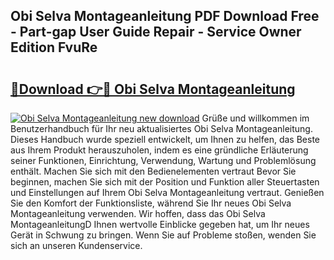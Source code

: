 ## Obi Selva Montageanleitung PDF Download Free - Part-gap User Guide Repair - Service Owner Edition FvuRe

# <h2><a href="http://df6icl.blite.top/?on=Obi+Selva+Montageanleitung">🔗Download 👉🔴 Obi Selva Montageanleitung</a></h2>

[![Obi Selva Montageanleitung new download](https://i.imgur.com/lujVjoI.png)](http://df6icl.blite.top/?on=Obi+Selva+Montageanleitung)
Grüße und willkommen im Benutzerhandbuch für Ihr neu aktualisiertes Obi Selva Montageanleitung. Dieses Handbuch wurde speziell entwickelt, um Ihnen zu helfen, das Beste aus Ihrem Produkt herauszuholen, indem es eine gründliche Erläuterung seiner Funktionen, Einrichtung, Verwendung, Wartung und Problemlösung enthält. Machen Sie sich mit den Bedienelementen vertraut Bevor Sie beginnen, machen Sie sich mit der Position und Funktion aller Steuertasten und Einstellungen auf Ihrem Obi Selva Montageanleitung vertraut. Genießen Sie den Komfort der Funktionsliste, während Sie Ihr neues Obi Selva Montageanleitung verwenden. Wir hoffen, dass das Obi Selva MontageanleitungD Ihnen wertvolle Einblicke gegeben hat, um Ihr neues Gerät in Schwung zu bringen. Wenn Sie auf Probleme stoßen, wenden Sie sich an unseren Kundenservice.

